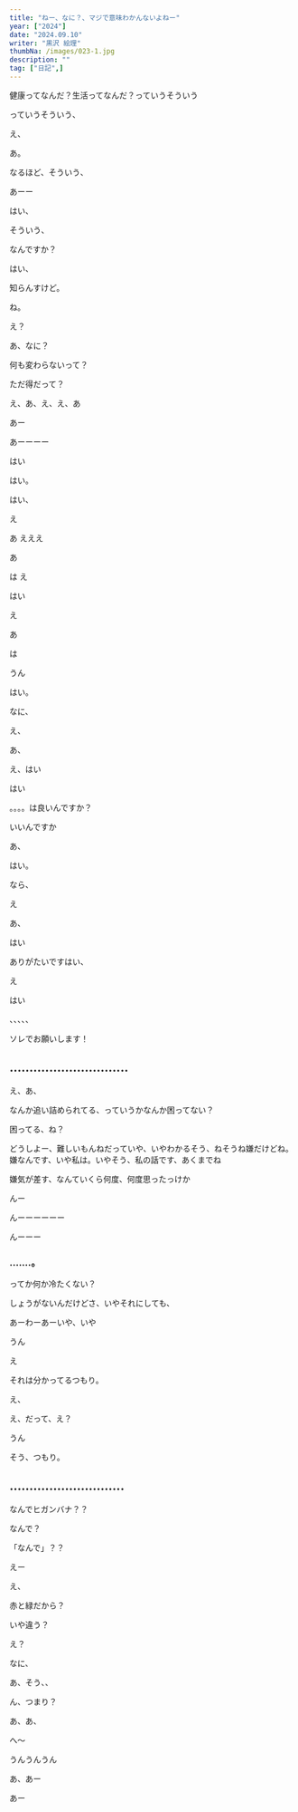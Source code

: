 ```yaml
---
title: "ねー、なに？、マジで意味わかんないよねー"
year: ["2024"]
date: "2024.09.10"
writer: "黒沢 絵理"
thumbNa: /images/023-1.jpg
description: ""
tag: ["日記",]
---
```


<!--相談員さんってなんだ？支援員3ってなんだ？福祉ってなんだ？障害ってなんだ？-->

健康ってなんだ？生活ってなんだ？っていうそういう

っていうそういう、

え、

あ。

なるほど、そういう、

あーー

はい、


そういう、

なんですか？

はい、

知らんすけど。

ね。

え？

あ、なに？

何も変わらないって？

ただ得だって？

え、あ、え、え、あ

あー

あーーーー

はい

はい。

はい、

え

あ
えええ

あ

は
え

はい

え

あ

は

うん

はい。

なに、

え、

あ、

え、はい

はい

。。。。は良いんですか？

いいんですか

あ、

はい。

なら、

え

あ、

はい

ありがたいですはい、

え

はい

、、、、、


ソレでお願いします！


## ..............................

え、あ、

なんか追い詰められてる、っていうかなんか困ってない？

困ってる、ね？

どうしよー、難しいもんねだっていや、いやわかるそう、ねそうね嫌だけどね。
嫌なんです、いや私は。いやそう、私の話です、あくまでね

嫌気が差す、なんていくら何度、何度思ったっけか

んー


んーーーーーー

んーーー


### .......。

ってか何か冷たくない？

しょうがないんだけどさ、いやそれにしても、

あーわーあーいや、いや

うん

え

それは分かってるつもり。

え、

え、だって、え？

うん

そう、つもり。



## .............................

なんでヒガンバナ？？

なんで？

「なんで」？？

えー

え、

赤と緑だから？

いや違う？

え？

なに、

あ、そう、、

ん、つまり？


あ、あ、

へ～

うんうんうん

あ、あー

あー


